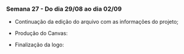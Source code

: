 ### Semana 27 - Do dia 29/08 ao dia 02/09
- Continuação da edição do arquivo com as informações do projeto;
- Produção do Canvas:

- Finalização da logo:

